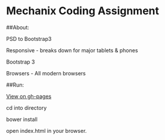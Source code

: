 # Mechanix Coding Assignment

##About:

PSD to Bootstrap3

Responsive - breaks down for major tablets & phones

Bootstrap 3

Browsers - All modern browsers

##Run:

[View on gh-pages](http://jaroot32.github.io/MechanixSite/)

cd into directory 

bower install

open index.html in your browser. 

